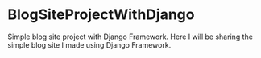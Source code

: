 # BlogSiteProjectWithDjango
Simple blog site project with Django Framework.
Here I will be sharing the simple blog site I made using Django Framework.
